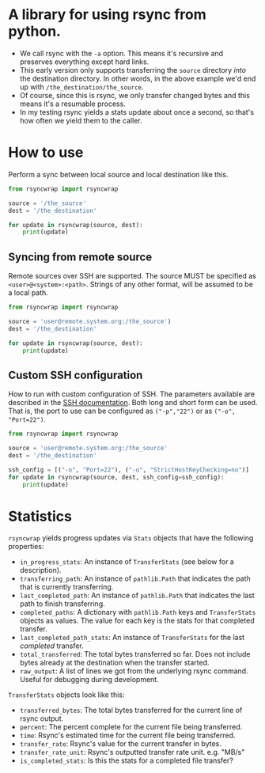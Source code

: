 # A library for using rsync from python.
* We call rsync with the `-a` option. This means it's recursive and preserves everything except
hard links.
* This early version only supports transferring the `source` directory *into* the destination
directory.  In other words, in the above example we'd end up with `/the_destination/the_source`.
* Of course, since this is rsync, we only transfer changed bytes and this means it's a resumable
process.
* In my testing rsync yields a stats update about once a second, so that's how often we yield
them to the caller.

# How to use
Perform a sync between local source and local
destination like this.
```python
from rsyncwrap import rsyncwrap

source = '/the_source'
dest = '/the_destination'

for update in rsyncwrap(source, dest):
    print(update)
```

## Syncing from remote source
Remote sources over SSH are supported. The source MUST
be specified as `<user>@<system>:<path>`. Strings of any
other format, will be assumed to be a local path.
```python
from rsyncwrap import rsyncwrap

source = 'user@remote.system.org:/the_source')
dest = '/the_destination'

for update in rsyncwrap(source, dest):
    print(update)
```

## Custom SSH configuration
How to run with custom configuration of SSH. The parameters
available are described in the [SSH documentation](https://linux.die.net/man/5/ssh_config).
Both long and short form can be used. That is, the port to use can be configured
as `("-p","22")` or as `("-o", "Port=22")`.
```python
from rsyncwrap import rsyncwrap

source = 'user@remote.system.org:/the_source'
dest = '/the_destination'

ssh_config = [("-o", "Port=22"), ("-o", "StrictHostKeyChecking=no")]
for update in rsyncwrap(source, dest, ssh_config=ssh_config):
    print(update)
```

# Statistics

`rsyncwrap` yields progress updates via `Stats` objects that have the following properties:

* `in_progress_stats`: An instance of `TransferStats` (see below for a description).
* `transferring_path`: An instance of `pathlib.Path` that indicates the path that is currently
transferring.
* `last_completed_path`: An instance of `pathlib.Path` that indicates the last path to finish
transferring.
* `completed_paths`: A dictionary with `pathlib.Path` keys and `TransferStats` objects as values.
  The value for each key is the stats for that completed transfer.
* `last_completed_path_stats`: An instance of `TransferStats` for the last *completed* transfer.
* `total_transferred`: The total bytes transferred so far.  Does not include bytes already at the
 destination when the transfer started.
* `raw_output`: A list of lines we got from the underlying rsync command.  Useful for debugging
during development.

`TransferStats` objects look like this:

* `transferred_bytes`:  The total bytes transferred for the current line of rsync output.
* `percent`:  The percent complete for the current file being transferred.
* `time`:  Rsync's estimated time for the current file being transferred.
* `transfer_rate`:  Rsync's value for the current transfer in bytes.
* `transfer_rate_unit`: Rsync's outputted transfer rate unit.  e.g. "MB/s"
* `is_completed_stats`:  Is this the stats for a completed file transfer?
